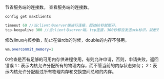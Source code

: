 
节省服务端的连接数。
查看服务端的连接数。
```java
config get maxClients
```
```java
timeout 60 //当client与server端进行连接，超过60秒就断开。
tcp-keepalive 300 //当client与server端，tcp连接，300秒都没发送ack标识，就断开连接。
```

修改linux内核参数，防止在做rdb的时候，double的内存不够用。
```java
vm.overcommit_memory=1
```
0:检查是否有足够的可用内存供进程使用，有则允许申请，否则，申请失败，返回错误
1：表示内核允许分配所有的物理内存，而不管当前的内存状态如何；
2：表示内核允许分配超过所有物理内存和交换空间总和的内存。

